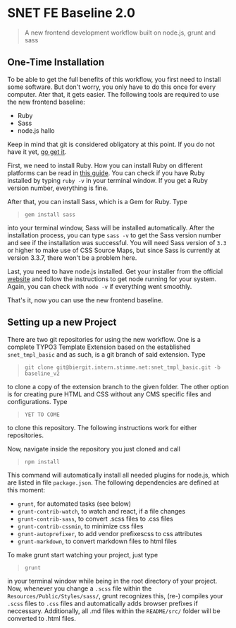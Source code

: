 # SNET FE Baseline 2.0
> A new frontend development workflow built on node.js, grunt and sass

## One-Time Installation

To be able to get the full benefits of this workflow, you first need to install some software. But don't worry, you only have to do this once for every computer. Ater that, it gets easier. The following tools are required to use the new frontend baseline:

 - Ruby
 - Sass
 - node.js hallo

Keep in mind that git is considered obligatory at this point. If you do not have it yet, [go get it][1].

First, we need to install Ruby. How you can install Ruby on different platforms can be read in [this guide][2]. You can check if you have Ruby installed by typing `ruby -v` in your terminal window. If you get a Ruby version number, everything is fine.

After that, you can install Sass, which is a Gem for Ruby. Type

> `gem install sass`

into your terminal window, Sass will be installed automatically. After the installation process, you can type `sass -v` to get the Sass version number and see if the installation was successful. You will need Sass version of `3.3` or higher to make use of CSS Source Maps, but since Sass is currently at version 3.3.7, there won't be a problem here.

Last, you need to have node.js installed. Get your installer from the official [website][3] and follow the instructions to get node running for your system. Again, you can check with `node -v` if everything went smoothly.

That's it, now you can use the new frontend baseline.

## Setting up a new Project

There are two git repositories for using the new workflow. One is a complete TYPO3 Template Extension based on the established `snet_tmpl_basic` and as such, is a git branch of said extension. Type

> `git clone git@biergit.intern.stimme.net:snet_tmpl_basic.git -b baseline_v2`

to clone a copy of the extension branch to the given folder. The other option is for creating pure HTML and CSS without any CMS specific files and configurations. Type

> `YET TO COME`

to clone this repository. The following instructions work for either repositories.

Now, navigate inside the repository you just cloned and call

> `npm install`

This command will automatically install all needed plugins for node.js, which are listed in file `package.json`. The following dependencies are defined at this moment:

* `grunt`, for automated tasks (see below)
* `grunt-contrib-watch`, to watch and react, if a file changes
* `grunt-contrib-sass`, to convert .scss files to .css files
* `grunt-contrib-cssmin`, to minimize css files
* `grunt-autoprefixer`, to add vendor prefixescss to css attributes
* `grunt-markdown`, to convert markdown files to html files

To make grunt start watching your project, just type

> `grunt`

in your terminal window while being in the root directory of your project. Now, whenever you change a `.scss` file within the `Resources/Public/Styles/sass/`, grunt recognizes this, (re-) compiles your `.scss` files to `.css` files and automatically adds browser prefixes if neccessary. Additionally, all .md files within the `README/src/` folder will be converted to .html files.


  [1]: http://git-scm.com/downloads
  [2]: https://www.ruby-lang.org/en/installation/
  [3]: http://nodejs.org/